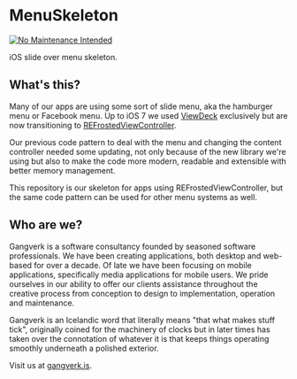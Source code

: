 # MenuSkeleton
[![No Maintenance Intended](http://unmaintained.tech/badge.svg)](http://unmaintained.tech/)

iOS slide over menu skeleton.

## What's this?
Many of our apps are using some sort of slide menu, aka the hamburger menu or Facebook menu. Up to iOS 7 we used [ViewDeck](https://github.com/Inferis/ViewDeck) exclusively but are now transitioning to [REFrostedViewController](https://github.com/romaonthego/REFrostedViewController).

Our previous code pattern to deal with the menu and changing the content controller needed some updating, not only because of the new library we're using but also to make the code more modern, readable and extensible with better memory management.

This repository is our skeleton for apps using REFrostedViewController, but the same code pattern can be used for other menu systems as well.

## Who are we?
Gangverk is a software consultancy founded by seasoned software professionals. We have been creating applications, both desktop and web-based for over a decade. Of late we have been focusing on mobile applications, specifically media applications for mobile users. We pride ourselves in our ability to offer our clients assistance throughout the creative process from conception to design to implementation, operation and maintenance.

Gangverk is an Icelandic word that literally means "that what makes stuff tick", originally coined for the machinery of clocks but in later times has taken over the connotation of whatever it is that keeps things operating smoothly underneath a polished exterior.

Visit us at [gangverk.is](http://www.gangverk.is).

